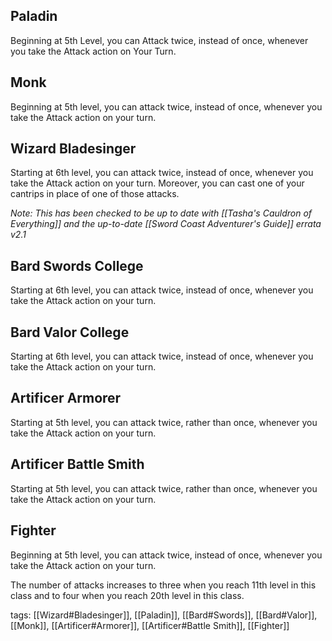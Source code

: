 ## Paladin

Beginning at 5th Level, you can Attack twice, instead of once, whenever you take the Attack action on Your Turn.

## Monk

Beginning at 5th level, you can attack twice, instead of once, whenever you take the Attack action on your turn.

## Wizard Bladesinger

Starting at 6th level, you can attack twice, instead of once, whenever you take the Attack action on your turn. Moreover, you can cast one of your cantrips in place of one of those attacks.

*Note: This has been checked to be up to date with [[Tasha's Cauldron of Everything]] and the up-to-date [[Sword Coast Adventurer's Guide]] errata v2.1*

## Bard Swords College

Starting at 6th level, you can attack twice, instead of once, whenever you take the Attack action on your turn.

## Bard Valor College

Starting at 6th level, you can attack twice, instead of once, whenever you take the Attack action on your turn.

## Artificer Armorer

Starting at 5th level, you can attack twice, rather than once, whenever you take the Attack action on your turn.

## Artificer Battle Smith

Starting at 5th level, you can attack twice, rather than once, whenever you take the Attack action on your turn.

## Fighter

Beginning at 5th level, you can attack twice, instead of once, whenever you take the Attack action on your turn.

The number of attacks increases to three when you reach 11th level in this class and to four when you reach 20th level in this class.

tags: [[Wizard#Bladesinger]], [[Paladin]], [[Bard#Swords]], [[Bard#Valor]], [[Monk]], [[Artificer#Armorer]], [[Artificer#Battle Smith]], [[Fighter]]